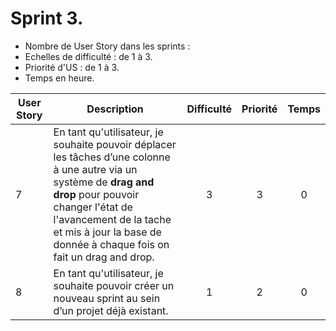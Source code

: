 # Sprint 3.

* Nombre de User Story dans les sprints :
* Echelles de difficulté   : de 1 à 3.
* Priorité d'US : de 1 à 3.
* Temps en heure.

| User Story    | Description                                                  | Difficulté | Priorité | Temps |
| ----- | ------------------------------------------------------------ | :--------: | :------: |:------: |
| 7  |  En tant qu'utilisateur, je souhaite pouvoir déplacer les tâches d’une colonne à une autre via un système de **drag and drop** pour pouvoir changer l'état de l'avancement de la tache et mis à jour la base de donnée à chaque fois on fait un drag and drop.|     3      |   3    |  0  | 
|8  | En tant qu'utilisateur, je souhaite pouvoir créer un nouveau sprint au sein d’un projet déjà existant.|     1     |   2    |  0  |

